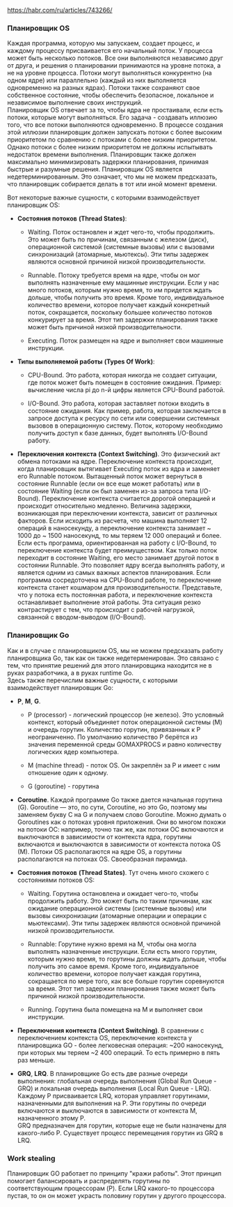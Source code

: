 https://habr.com/ru/articles/743266/

### Планировщик OS
Каждая программа, которую мы запускаем, создает процесс, и каждому процессу присваивается его начальный поток. У процесса может быть несколько потоков. Все они выполняются независимо друг от друга, и решения о планировании принимаются на уровне потока, а не на уровне процесса. Потоки могут выполняться конкурентно (на одном ядре) или параллельно (каждый из них выполняется одновременно на разных ядрах). Потоки также сохраняют свое собственное состояние, чтобы обеспечить безопасное, локальное и независимое выполнение своих инструкций.  
Планировщик OS отвечает за то, чтобы ядра не простаивали, если есть потоки, которые могут выполняться. Его задача - создавать иллюзию того, что все потоки выполняются одновременно. В процессе создания этой иллюзии планировщик должен запускать потоки с более высоким приоритетом по сравнению с потоками с более низким приоритетом. Однако потоки с более низким приоритетом не должны испытывать недостаток времени выполнения. Планировщик также должен максимально минимизировать задержки планирования, принимая быстрые и разумные решения. Планировщик OS является недетерминированным. Это означает, что мы не можем предсказать, что планировщик собирается делать в тот или иной момент времени.

Вот некоторые важные сущности, с которыми взаимодействует планировщик OS:
- **Состояния потоков** **(Thread States)**:
    
    - Waiting. Поток остановлен и ждет чего-то, чтобы продолжить. Это может быть по причинам, связанным с железом (диск), операционной системой (системные вызовы) или с вызовами синхронизаций (атомарные, мьютексы). Эти типы задержек являются основной причиной низкой производительности.
        
    - Runnable. Потоку требуется время на ядре, чтобы он мог выполнять назначенные ему машинные инструкции. Если у нас много потоков, которым нужно время, то им придется ждать дольше, чтобы получить это время. Кроме того, индивидуальное количество времени, которое получает каждый конкретный поток, сокращается, поскольку большее количество потоков конкурирует за время. Этот тип задержки планирования также может быть причиной низкой производительности.
        
    - Executing. Поток размещен на ядре и выполняет свои машинные инструкции.  
        
- **Типы выполняемой работы** **(Types Of Work)**:
    
    - CPU-Bound. Это работа, которая никогда не создает ситуации, где поток может быть помещен в состояние ожидания. Пример: вычисление числа pi до n-й цифры является CPU-Bound работой.
        
    - I/O-Bound. Это работа, которая заставляет потоки входить в состояние ожидания. Как пример, работа, которая заключается в запросе доступа к ресурсу по сети или совершении системных вызовов в операционную систему. Поток, которому необходимо получить доступ к базе данных, будет выполнять I/O-Bound работу.
        
- **Переключения контекста** **(Context Switching)**. Это физический акт обмена потоками на ядре. Переключение контекста происходит, когда планировщик вытягивает Executing поток из ядра и заменяет его Runnable потоком. Вытащенный поток может вернуться в состояние Runnable (если он все еще может работать) или в состояние Waiting (если он был заменен из-за запроса типа I/O-Bound). Переключение контекста считается дорогой операцией и происходит относительно медленно. Величина задержки, возникающая при переключении контекста, зависит от различных факторов. Если исходить из расчета, что машина выполняет 12 операций в наносекунду, а переключение контекста занимает ~ 1000 до ~ 1500 наносекунд, то мы теряем 12 000 операций и более.  
    Если есть программа, ориентированная на работу с I/O-Bound, то переключение контекста будет преимуществом. Как только поток переходит в состояние Waiting, его место занимает другой поток в состоянии Runnable. Это позволяет ядру всегда выполнять работу, и является одним из самых важных аспектов планирования. Если программа сосредоточена на CPU-Bound работе, то переключение контекста станет кошмаром для производительности. Представьте, что у потока есть постоянная работа, и переключение контекста останавливает выполнение этой работы. Эта ситуация резко контрастирует с тем, что происходит с рабочей нагрузкой, связанной с вводом-выводом (I/O-Bound).

### Планировщик Go

Как и в случае с планировщиком OS, мы не можем предсказать работу планировщика Go, так как он также недетерменирован. Это связано с тем, что принятие решений для этого планировщика находится не в руках разработчика, а в руках runtime Go.  
Здесь также перечислим важные сущности, с которыми взаимодействует планировщик Go:

- **P**, **M**, **G**.
    
    - P (processor) - логический процессор (не железо). Это условный контекст, который объединяет поток операционной системы (M) и очередь горутин. Количество горутин, привязанных к P неограниченно. По умолчанию количество P берётся из значения переменной среды GOMAXPROCS и равно количеству логических ядер компьютера.
        
    - M (machine thread) - поток OS. Он закреплён за P и имеет с ним отношение один к одному.
        
    - G (goroutine) - горутина
        
- **Coroutine**. Каждой программе Go также дается начальная горутина (G). Goroutine — это, по сути, Coroutine, но это Go, поэтому мы заменяем букву C на G и получаем слово Goroutine. Можно думать о Goroutines как о потоках уровня приложения. Они во многом похожи на потоки ОС: например, точно так же, как потоки ОС включаются и выключаются в зависимости от контекста ядра, горутины включаются и выключаются в зависимости от контекста потока OS (M). Потоки OS располагаются на ядре OS, а горутины располагаются на потоках OS. Своеобразная пирамида.
    
- **Состояния потоков** **(Thread States)**. Тут очень много схожего с состояниями потоков OS:
    
    - Waiting. Горутина остановлена и ожидает чего-то, чтобы продолжить работу. Это может быть по таким причинам, как ожидание операционной системы (системные вызовы) или вызовы синхронизации (атомарные операции и операции с мьютексами). Эти типы задержек являются основной причиной низкой производительности.
        
    - Runnable: Горутине нужно время на M, чтобы она могла выполнять назначенные инструкции. Если есть много горутин, которым нужно время, то горутины должны ждать дольше, чтобы получить это самое время. Кроме того, индивидуальное количество времени, которое получает каждая горутина, сокращается по мере того, как все больше горутин соревнуются за время. Этот тип задержки планирования также может быть причиной низкой производительности.
        
    - Running. Горутина была помещена на M и выполняет свои инструкции.
        
- **Переключения контекста** **(Context Switching)**. В сравнении с переключением контекста OS, переключение контекста у планировщика GO - более легковесная операция: ~200 наносекунд, при которых мы теряем ~2 400 операций. То есть примерно в пять раз меньше.
    
- **GRQ**, **LRQ**. В планировщике Go есть две разные очереди выполнения: глобальная очередь выполнения (Global Run Queue - GRQ) и локальная очередь выполнения (Local Run Queue - LRQ). Каждому P присваивается LRQ, которая управляет горутинами, назначенными для выполнения на P. Эти горутины по очереди включаются и выключаются в зависимости от контекста M, назначенного этому P.  
    GRQ предназначен для горутин, которые еще не были назначены для какого-либо P. Существует процесс перемещения горутин из GRQ в LRQ.

### Work stealing

Планировщик GO работает по принципу "кражи работы". Этот принцип помогает балансировать и распределять горутины по соответствующим процессорам (P).
Если LRQ какого-то процессора пустая, то он он может украсть половину горутин у другого процессора.